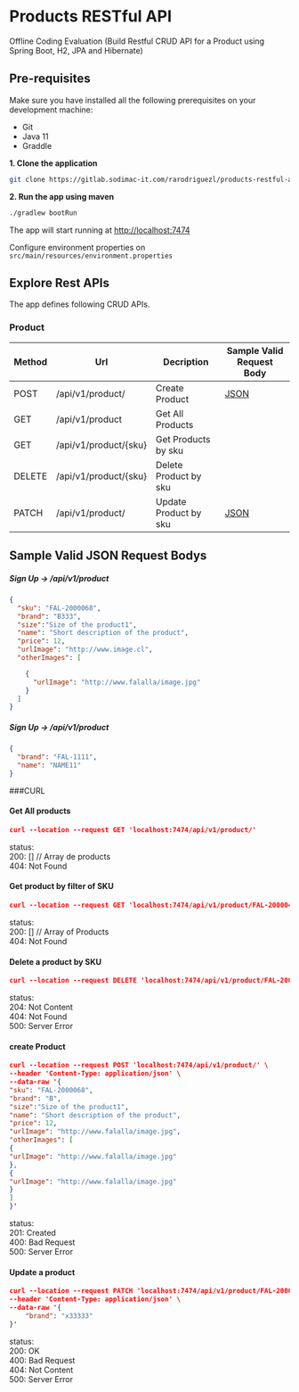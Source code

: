 # Products RESTful API
Offline Coding Evaluation (Build Restful CRUD API for a Product using Spring Boot, H2, JPA and Hibernate)

## Pre-requisites
Make sure you have installed all the following prerequisites on your development machine:
* Git
* Java 11
* Graddle

**1. Clone the application**

```bash
git clone https://gitlab.sodimac-it.com/rarodriguezl/products-restful-api.git
```

**2. Run the app using maven**

```bash
./gradlew bootRun
```
The app will start running at <http://localhost:7474>

Configure environment properties on `src/main/resources/environment.properties`


## Explore Rest APIs

The app defines following CRUD APIs.

### Product

| Method | Url | Decription | Sample Valid Request Body | 
| ------ | --- | ---------- | --------------------------- |
| POST   | /api/v1/product/ | Create Product | [JSON](#createProduct) |
| GET   | /api/v1/product | Get All Products  | |
| GET   | /api/v1/product/{sku} | Get Products by sku|
| DELETE   | /api/v1/product/{sku} | Delete Product by sku  |  |
| PATCH   | /api/v1/product/ | Update Product by sku | [JSON](#updateProduct) |
## Sample Valid JSON Request Bodys

##### <a id="createProduct">Sign Up -> /api/v1/product</a>
```json
{
  "sku": "FAL-2000068",
  "brand": "B333",
  "size":"Size of the product1",
  "name": "Short description of the product",
  "price": 12,
  "urlImage": "http://www.image.cl",
  "otherImages": [

    {
      "urlImage": "http://www.falalla/image.jpg"
    }
  ]
}
```

##### <a id="updateProduct">Sign Up -> /api/v1/product</a>
```json
{
  "brand": "FAL-1111",
  "name": "NAME11"
}
```
###CURL

#### Get All products
```json
curl --location --request GET 'localhost:7474/api/v1/product/'
```
status:  
200: []  // Array de products  
404: Not Found

#### Get product by filter of SKU  
```json
curl --location --request GET 'localhost:7474/api/v1/product/FAL-2000049'
```
status:  
200: [] // Array of Products    
404: Not Found  

#### Delete a product by SKU
```json
curl --location --request DELETE 'localhost:7474/api/v1/product/FAL-2000049'
```
status:  
204: Not Content  
404: Not Found  
500: Server Error  

#### create Product
```json
curl --location --request POST 'localhost:7474/api/v1/product/' \  
--header 'Content-Type: application/json' \  
--data-raw '{  
"sku": "FAL-2000068",  
"brand": "B",  
"size":"Size of the product1",  
"name": "Short description of the product",  
"price": 12,  
"urlImage": "http://www.falalla/image.jpg",  
"otherImages": [  
{  
"urlImage": "http://www.falalla/image.jpg"  
},  
{
"urlImage": "http://www.falalla/image.jpg"
}  
]  
}'  
```
status:  
201: Created   
400: Bad Request   
500: Server Error  

#### Update a product
```json
curl --location --request PATCH 'localhost:7474/api/v1/product/FAL-2000049' \  
--header 'Content-Type: application/json' \  
--data-raw '{
    "brand": "x33333"  
}'
```
status:  
200: OK   
400: Bad Request   
404: Not Content   
500: Server Error 
